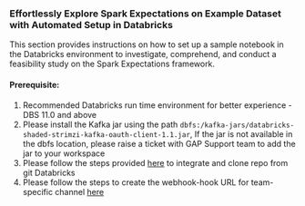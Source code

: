 ### Effortlessly Explore Spark Expectations on Example Dataset with Automated Setup in Databricks 

This section provides instructions on how to set up a sample notebook in the Databricks environment to investigate, comprehend, and conduct a feasibility study on the Spark Expectations framework.

#### Prerequisite:

1. Recommended Databricks run time environment for better experience - DBS 11.0 and above
2. Please install the Kafka jar using the path `dbfs:/kafka-jars/databricks-shaded-strimzi-kafka-oauth-client-1.1.jar`, If the jar is not available in the dbfs location, please raise a ticket with GAP Support team to add the jar to your workspace
3. Please follow the steps provided [here](TODO) to integrate and clone repo from git Databricks
4. Please follow the steps to create the webhook-hook URL for team-specific channel [here](TODO)
